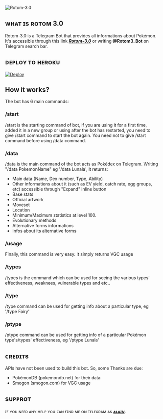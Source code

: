 ![Rotom-3.0](https://telegra.ph/file/98b9ebf8e4e142b4764d5.jpg)

## ᴡʜᴀᴛ ɪs ʀᴏᴛᴏᴍ 3.0
Rotom-3.0 is a Telegram Bot that provides all informations about Pokémon. It's accessible through this link <b><i>[Rotom-3.0](https://telegram.me/Rotom3_bot)</i></b> or writing <b>@Rotom3_Bot</b> on Telegram search bar.

## ᴅᴇᴘʟᴏʏ ᴛᴏ ʜᴇʀᴏᴋᴜ
[![Deploy](https://www.herokucdn.com/deploy/button.svg)](https://heroku.com/deploy?template=https://github.com/madboy482/rotom-2.0.git)

## How it works?
The bot has 6 main commands:

### /start 
/start is the starting command of bot, if you are using it for a first time, added it in a new group or using after the bot has restarted, you need to give /start command to start the bot again. You need not to give /start command before using /data command.

### /data
/data is the main command of the bot acts as Pokédex on Telegram. Writing "/data PokemonName" eg '/data Lunala', it returns:
* Main data (Name, Dex number, Type, Ability)
* Other informations about it (such as EV yield, catch rate, egg groups, etc) accessible through "Expand" inline button
* Base stats
* Official artwork
* Moveset
* Location
* Minimum/Maximum statistics at level 100.
* Evolutionary methods
* Alternative forms informations
* Infos about its alternative forms

### /usage
Finally, this command is very easy. It simply returns VGC usage

### /types 
/types is the command which can be used for seeing the various types' effectiveness, weaknees, vulnerable types and etc..

### /type
/type command can be used for getting info about a particular type, eg '/type Fairy'

### /ptype
/ptype command can be used for getting info of a particular Pokémon type's/types' effectiveness, eg '/ptype Lunala'

## ᴄʀᴇᴅɪᴛs
APIs have not been used to build this bot. So, some Thanks are due:
* PokémonDB (pokemondb.net) for their data
* Smogon (smogon.com) for VGC usage

## sᴜᴘᴘʀᴏᴛ
ɪғ ʏᴏᴜ ɴᴇᴇᴅ ᴀɴʏ ʜᴇʟᴘ ʏᴏᴜ ᴄᴀɴ ғɪɴᴅ ᴍᴇ ᴏɴ ᴛᴇʟᴇɢʀᴀᴍ ᴀs <b><i>[ᴀʟᴀɪɴ](https://telegram.me/Alain_Champion)</i></b>.
